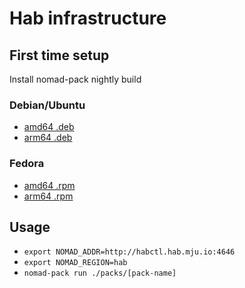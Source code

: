 # Hab infrastructure

## First time setup

Install nomad-pack nightly build

### Debian/Ubuntu

  * [amd64 .deb](https://github.com/hashicorp/nomad-pack/releases/download/nightly/nomad-pack_0.0.1.techpreview.4-1_amd64.deb)
  * [arm64 .deb](https://github.com/hashicorp/nomad-pack/releases/download/nightly/nomad-pack_0.0.1.techpreview.4-1_arm64.deb)

### Fedora

  * [amd64 .rpm](https://github.com/hashicorp/nomad-pack/releases/download/nightly/nomad-pack-0.0.1.techpreview.4-1.x86_64.rpm)
  * [arm64 .rpm](https://github.com/hashicorp/nomad-pack/releases/download/nightly/nomad-pack-0.0.1.techpreview.4-1.aarch64.rpm)

## Usage

* `export NOMAD_ADDR=http://habctl.hab.mju.io:4646`
* `export NOMAD_REGION=hab`
* `nomad-pack run ./packs/[pack-name]`
